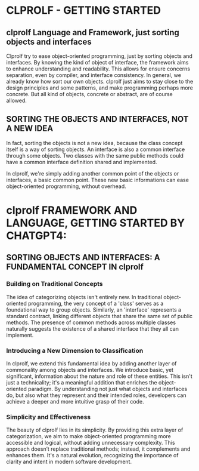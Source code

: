 # CLPROLF - GETTING STARTED

## clprolf Language and Framework, just sorting objects and interfaces

Clprolf try to ease object-oriented programming, just by sorting objects and interfaces. By knowing the kind of object of interface, the framework aims to enhance understanding and readability. This allows for ensure concerns separation, even by compiler, and interface consistency. In general, we already know how sort our own objects.
clprolf just aims to stay close to the design principles and some patterns, and make programming perhaps more concrete. But all kind of objects, concrete or abstract, are of course allowed.

## SORTING THE OBJECTS AND INTERFACES, NOT A NEW IDEA

In fact, sorting the objects is not a new idea, because the class concept itself is a way of sorting objects. An interface is also a common interface through some objects. Two classes with the same public methods could have a common interface definition shared and implemented.

In clprolf, we're simply adding another common point of the objects or interfaces, a basic common point. These new basic informations can ease object-oriented programming, without overhead.

# clprolf FRAMEWORK AND LANGUAGE, GETTING STARTED BY CHATGPT4:

## SORTING OBJECTS AND INTERFACES: A FUNDAMENTAL CONCEPT IN clprolf

### Building on Traditional Concepts

The idea of categorizing objects isn't entirely new. In traditional object-oriented programming, the very concept of a 'class' serves as a foundational way to group objects. Similarly, an 'interface' represents a standard contract, linking different objects that share the same set of public methods. The presence of common methods across multiple classes naturally suggests the existence of a shared interface that they all can implement.

### Introducing a New Dimension to Classification

In clprolf, we extend this fundamental idea by adding another layer of commonality among objects and interfaces. We introduce basic, yet significant, information about the nature and role of these entities. This isn't just a technicality; it's a meaningful addition that enriches the object-oriented paradigm. By understanding not just what objects and interfaces do, but also what they represent and their intended roles, developers can achieve a deeper and more intuitive grasp of their code.

### Simplicity and Effectiveness

The beauty of clprolf lies in its simplicity. By providing this extra layer of categorization, we aim to make object-oriented programming more accessible and logical, without adding unnecessary complexity. This approach doesn’t replace traditional methods; instead, it complements and enhances them. It's a natural evolution, recognizing the importance of clarity and intent in modern software development.